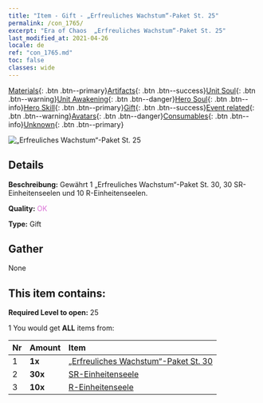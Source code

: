 ```yaml
---
title: "Item - Gift - „Erfreuliches Wachstum“-Paket St. 25"
permalink: /con_1765/
excerpt: "Era of Chaos  „Erfreuliches Wachstum“-Paket St. 25"
last_modified_at: 2021-04-26
locale: de
ref: "con_1765.md"
toc: false
classes: wide
---
```

 [Materials](/ItemsDE/){: .btn .btn--primary}[Artifacts](/ItemsDE/Artifacts/){: .btn .btn--success}[Unit Soul](/ItemsDE/UnitSoul/){: .btn .btn--warning}[Unit Awakening](/ItemsDE/UnitAwakening/){: .btn .btn--danger}[Hero Soul](/ItemsDE/HeroSoul/){: .btn .btn--info}[Hero Skill](/ItemsDE/HeroSkill/){: .btn .btn--primary}[Gift](/ItemsDE/Gift/){: .btn .btn--success}[Event related](/ItemsDE/Events/){: .btn .btn--warning}[Avatars](/ItemsDE/Avatars/){: .btn .btn--danger}[Consumables](/ItemsDE/Consumables/){: .btn .btn--info}[Unknown](/ItemsDE/Unknown/){: .btn .btn--primary}

 ![„Erfreuliches Wachstum“-Paket St. 25](/images/t/i_907219.png)

## Details
 **Beschreibung:** Gewährt 1 „Erfreuliches Wachstum“-Paket St. 30, 30 SR-Einheitenseelen und 10 R-Einheitenseelen.

 **Quality:** <span style="color: #DA70D6">OK</span>

 **Type:** Gift

## Gather

  None

## This item contains:

 **Required Level to open:** 25

 1 You would get **ALL** items  from:

  | Nr | Amount |     Item    |
  |:---|:-------|:------------|
  | 1 |  **1x** | [„Erfreuliches Wachstum“-Paket St. 30](/ItemsDE/con_1766/) |  | 
  | 2 |  **30x** | [SR-Einheitenseele](/ItemsDE/con_534/) |  | 
  | 3 |  **10x** | [R-Einheitenseele](/ItemsDE/con_533/) |  | 
